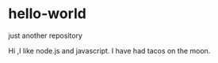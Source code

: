# hello-world
just another repository

Hi ,I like node.js and javascript.
I have had tacos on the moon.
